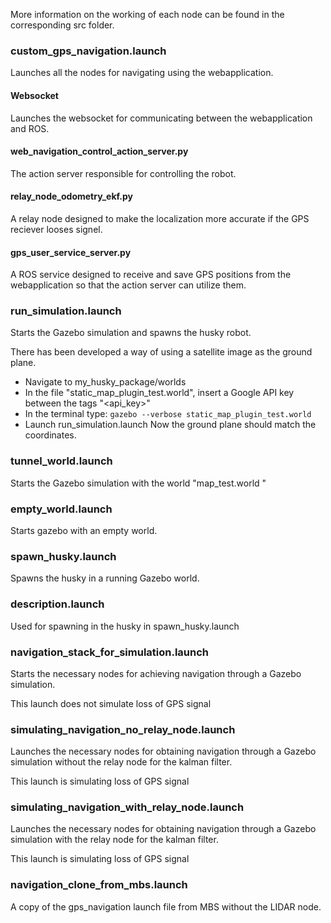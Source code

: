 More information on the working of each node can be found in the corresponding src folder.


### custom_gps_navigation.launch
Launches all the nodes for navigating using the webapplication.

#### Websocket
Launches the websocket for communicating between the webapplication and ROS.

#### web_navigation_control_action_server.py
The action server responsible for controlling the robot.

#### relay_node_odometry_ekf.py
A relay node designed to make the localization more accurate if the GPS reciever looses signel.

#### gps_user_service_server.py
A ROS service designed to receive and save GPS positions from the webapplication so that the action server can utilize them.

### run_simulation.launch
Starts the Gazebo simulation and spawns the husky robot.

There has been developed a way of using a satellite image as the ground plane. 
- Navigate to my_husky_package/worlds
- In the file "static_map_plugin_test.world", insert a Google API key between the tags "<api_key>"
- In the terminal type: ``` gazebo --verbose static_map_plugin_test.world ```
- Launch run_simulation.launch
Now the ground plane should match the coordinates.

### tunnel_world.launch
Starts the Gazebo simulation with the world "map_test.world "


### empty_world.launch
Starts gazebo with an empty world.
### spawn_husky.launch
Spawns the husky in a running Gazebo world.


### description.launch
Used for spawning in the husky in spawn_husky.launch

### navigation_stack_for_simulation.launch
Starts the necessary nodes for achieving navigation through a Gazebo simulation.

This launch does not simulate loss of GPS signal

### simulating_navigation_no_relay_node.launch
Launches the necessary nodes for obtaining navigation through a Gazebo simulation without the relay node for the kalman filter.

This launch is simulating loss of GPS signal

### simulating_navigation_with_relay_node.launch
Launches the necessary nodes for obtaining navigation through a Gazebo simulation with the relay node for the kalman filter.

This launch is simulating loss of GPS signal
### navigation_clone_from_mbs.launch
A copy of the gps_navigation launch file from MBS without the LIDAR node.